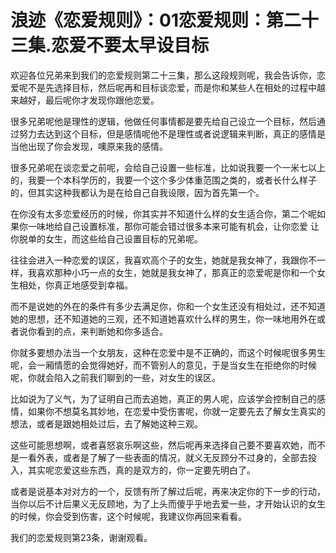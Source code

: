 # 浪迹《恋爱规则》：01恋爱规则：第二十三集.恋爱不要太早设目标

欢迎各位兄弟来到我们的恋爱规则第二十三集，那么这段规则呢，我会告诉你，恋爱呢不是先选择目标，然后呢再和目标谈恋爱，而是你和某些人在相处的过程中越来越好，最后呢你才发现你跟他恋爱。

很多兄弟呢他是理性的逻辑，他做任何事情都是要先给自己设立一个目标，然后通过努力去达到这个目标，但是感情呢他不是理性或者说逻辑来判断，真正的感情是当他出现了你会发现，噢原来我的感情。

很多兄弟呢在谈恋爱之前呢，会给自己设置一些标准，比如说我要一个一米七以上的，我要一个本科学历的，我要一个这个多少体重范围之类的，或者长什么样子的，但其实这种我都认为是在给自己自我设限，因为首先第一个。

在你没有太多恋爱经历的时候，你其实并不知道什么样的女生适合你，第二个呢如果你一味地给自己设置标准，那你可能会错过很多本来可能有机会，让你恋爱 让你脱单的女生，而这些给自己设置目标的兄弟呢。

往往会进入一种恋爱的误区，我喜欢高个子的女生，她就是我女神了，我跟你不一样，我喜欢那种小巧一点的女生，她就是我女神了，那真正的恋爱呢是你和一个女生相处，你真正地感受到幸福。

而不是说她的外在的条件有多少去满足你，你和一个女生还没有相处过，还不知道她的思想，还不知道她的三观，还不知道她喜欢什么样的男生，你一味地用外在或者说你看到的点，来判断她和你多适合。

你就多要想办法当一个女朋友，这种在恋爱中是不正确的，而这个时候呢很多男生呢，会一厢情愿的会觉得她好，而不管别人的意见，于是当女生在拒绝你的时候呢，你就会陷入之前我们聊到的一些，对女生的误区。

比如说为了义气，为了证明自己而去追她，真正的男人呢，应该学会控制自己的感情，如果你不想莫名其妙地，在恋爱中受伤害呢，你就一定要先去了解女生真实的想法，或者是跟她相处过后，去了解她这种三观。

这些可能思想啊，或者喜怒哀乐啊这些，然后呢再来选择自己要不要喜欢她，而不是一看外表，或者是了解了一些表面的情况，就义无反顾分不过身的，全部去投入，其实呢恋爱这些东西，真的是双方的，你一定要先明白了。

或者是说基本对对方的一个，反馈有所了解过后呢，再来决定你的下一步的行动，当你以后不计后果义无反顾地，为了上头而傻乎乎地去爱一些，才开始认识的女生的时候，你会受到伤害，这个时候呢，我建议你再回来看看。

我们的恋爱规则第23条，谢谢观看。